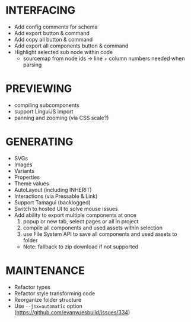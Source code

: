 # INTERFACING

- Add config comments for schema
- Add export button & command
- Add copy all button & command
- Add export all components button & command
- Highlight selected sub node within code
  - sourcemap from node ids -> line + column numbers needed when parsing


# PREVIEWING

- compiling subcomponents
- support LinguiJS import
- panning and zooming (via CSS scale?)


# GENERATING

- SVGs
- Images
- Variants
- Properties
- Theme values
- AutoLayout (including INHERIT)
- Interactions (via Pressable & Link)
- Support Tamagui (backlogged)
- Switch to hosted UI to solve mouse issues
- Add ability to export multiple components at once
  1. popup or new tab, select pages or all in project
  2. compile all components and used assets within selection
  3. use File System API to save all components and used assets to folder
    - Note: fallback to zip download if not supported


# MAINTENANCE

- Refactor types
- Refactor style transforming code
- Reorganize folder structure
- Use `--jsx=automatic` option (https://github.com/evanw/esbuild/issues/334)
